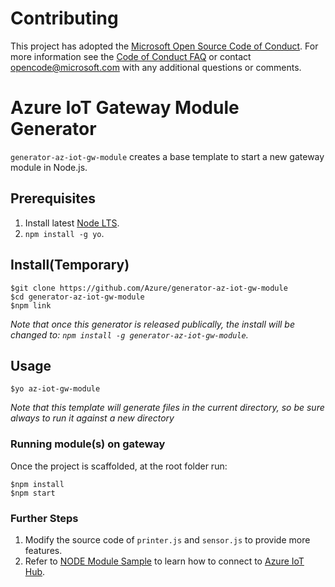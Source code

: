# Contributing

This project has adopted the [Microsoft Open Source Code of Conduct](https://opensource.microsoft.com/codeofconduct/). For more information see the [Code of Conduct FAQ](https://opensource.microsoft.com/codeofconduct/faq/) or contact [opencode@microsoft.com](mailto:opencode@microsoft.com) with any additional questions or comments.

# Azure IoT Gateway Module Generator
`generator-az-iot-gw-module` creates a base template to start a new gateway module in Node.js.

## Prerequisites
1. Install latest [Node LTS](https://nodejs.org).
2. `npm install -g yo`.

## Install(Temporary)
```
$git clone https://github.com/Azure/generator-az-iot-gw-module
$cd generator-az-iot-gw-module
$npm link
```
*Note that once this generator is released publically, the install will be changed to: `npm install -g generator-az-iot-gw-module`.*

## Usage
```
$yo az-iot-gw-module
```
*Note that this template will generate files in the current directory, so be sure always to run it against a new directory*

### Running module(s) on gateway
Once the project is scaffolded, at the root folder run:
```
$npm install
$npm start
```

### Further Steps
1. Modify the source code of `printer.js` and `sensor.js` to provide more features.
2. Refer to [NODE Module Sample](https://github.com/Azure-Samples/azure-iot-gateway-samples/tree/master/js) to learn how to connect to [Azure IoT Hub](https://azure.microsoft.com/en-us/services/iot-hub/).
